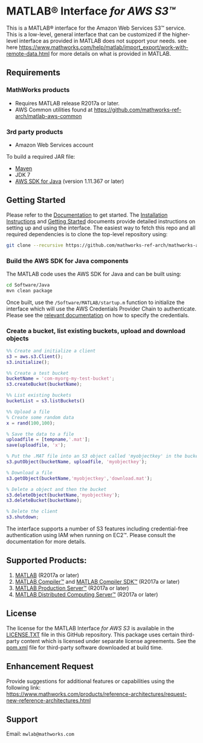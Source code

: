 # MATLAB® Interface *for AWS S3™*

This is a MATLAB® interface for the Amazon Web Services S3™ service. This is a low-level, general interface that can be customized if the higher-level interface as provided in MATLAB does not support your needs. see here https://www.mathworks.com/help/matlab/import_export/work-with-remote-data.html for more details on what is provided in MATLAB.

## Requirements
### MathWorks products
* Requires MATLAB release R2017a or later.
* AWS Common utilities found at https://github.com/mathworks-ref-arch/matlab-aws-common

### 3rd party products
* Amazon Web Services account   

To build a required JAR file:   
* [Maven](https://maven.apache.org/)
* JDK 7
* [AWS SDK for Java](https://aws.amazon.com/sdk-for-java/) (version 1.11.367 or later)

## Getting Started
Please refer to the [Documentation](Documentation/README.md) to get started.
The [Installation Instructions](Documentation/Installation.md) and [Getting Started](Documentation/GettingStarted.md) documents provide detailed instructions on setting up and using the interface. The easiest way to
fetch this repo and all required dependencies is to clone the top-level repository using:

```bash
git clone --recursive https://github.com/mathworks-ref-arch/mathworks-aws-support.git
```

### Build the AWS SDK for Java components
The MATLAB code uses the AWS SDK for Java and can be built using:
```bash
cd Software/Java
mvn clean package
```

Once built, use the ```/Software/MATLAB/startup.m``` function to initialize the interface which will use the
AWS Credentials Provider Chain to authenticate. Please see the [relevant documentation](Documentation/Authentication.md)
on how to specify the credentials.

### Create a bucket, list existing buckets, upload and download objects
```matlab
%% Create and initialize a client
s3 = aws.s3.Client();
s3.initialize();

%% Create a test bucket
bucketName = 'com-myorg-my-test-bucket';
s3.createBucket(bucketName);

%% List existing buckets
bucketList = s3.listBuckets()

%% Upload a file
% Create some random data
x = rand(100,100);

% Save the data to a file
uploadfile = [tempname,'.mat'];
save(uploadfile, 'x');

% Put the .MAT file into an S3 object called 'myobjectkey' in the bucket
s3.putObject(bucketName, uploadfile, 'myobjectkey');

% Download a file
s3.getObject(bucketName,'myobjectkey','download.mat');

% Delete a object and then the bucket
s3.deleteObject(bucketName,'myobjectkey');
s3.deleteBucket(bucketName);

% Delete the client
s3.shutdown;
```

The interface supports a number of S3 features including credential-free authentication using IAM when running on EC2™. Please consult the documentation for more details.

## Supported Products:
1. [MATLAB](https://www.mathworks.com/products/matlab.html) (R2017a or later)
2. [MATLAB Compiler™](https://www.mathworks.com/products/compiler.html) and [MATLAB Compiler SDK™](https://www.mathworks.com/products/matlab-compiler-sdk.html) (R2017a or later)
3. [MATLAB Production Server™](https://www.mathworks.com/products/matlab-production-server.html) (R2017a or later)
4. [MATLAB Distributed Computing Server™](https://www.mathworks.com/products/distriben.html) (R2017a or later)

## License
The license for the MATLAB Interface *for AWS S3* is available in the [LICENSE.TXT](LICENSE.TXT) file in this GitHub repository. This package uses certain third-party content which is licensed under separate license agreements. See the [pom.xml](Software/Java/pom.xml) file for third-party software downloaded at build time.

## Enhancement Request
Provide suggestions for additional features or capabilities using the following link:   
https://www.mathworks.com/products/reference-architectures/request-new-reference-architectures.html

## Support
Email: `mwlab@mathworks.com`    

[//]: #  (Copyright 2018 The MathWorks, Inc.)
